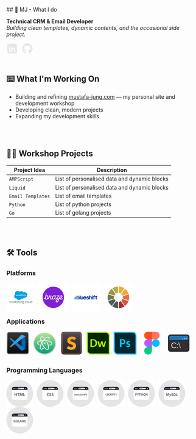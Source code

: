 <!DOCTYPE html>
<link rel="stylesheet" type="text/css" href="https://github.com/legoman8304/legoman8304.github.io/blob/master/style.css">
<html>
  <head>
    <link type="text/css" rel="stylesheet" href="style.css" />
  </head>
    <body>
      ## 🦖 MJ - What I do

**Technical CRM & Email Developer**  
*Building clean templates, dynamic contents, and the occasional side project.*

<a href="https://www.linkedin.com/in/mustafajung/">
  <img align="left" alt="LinkedIn" width="30px" style="padding-right:10px;" src="images/social-media/linkedin-logo.png"/>
</a>
<a href="https://github.com/mjgodzilla86">
  <img align="left" alt="GitHub" width="30px" style="padding-right:10px;" src="images/social-media/github-logo.png"/>
</a>

<br/>
<br/>
<br/>

## ⌨️ What I'm Working On
- Building and refining [mustafa-jung.com](https://www.mustafa-jung.com) — my personal site and development workshop
- Developing clean, modern projects
- Expanding my development skills

<br/>
<br/>

## 👷‍♂️ Workshop Projects
| Project Idea | Description |
|--------|----------|
| `AMPScript` | List of personalised data and dynamic blocks |
| `Liquid` | List of personalised data and dynamic blocks |
| `Email Templates` | List of email templates |
| `Python` | List of python projects |
| `Go` | List of golang projects |

<br/>
<br/>

## 🛠 Tools  


### Platforms
  
<img align="left" alt="Salesforce Marketing Cloud" width="15%" style="padding-right:10px; max-width:100px;" src="images/social-media/sfmc.png"/>
<img align="left" alt="Braze" width="15%" style="padding-right:10px;max-width:100px;" src="images/social-media/braze.png"/>
<img align="left" alt="Blueshift" width="15%" style="padding-right:10px;max-width:100px;" src="images/social-media/blueshift.png"/>
<img align="left" alt="Litmus" width="15%" style="padding-right:10px;max-width:100px;" src="images/social-media/litmus.png"/> 

<br/>
<br/>
<br/>
<br/>  
  
### Applications

<img class="mob-img" align="left" alt="VS Code" width="12%" style="padding-right:10px; max-width:70px;" src="images/social-media/vscode.png"/>
<img align="left" alt="ATOM" width="12%" style="padding-right:10px; max-width:70px;" src="images/social-media/atom.png"/>
<img align="left" alt="Sublime Text" width="12%" style="padding-right:10px; max-width:70px;" src="images/social-media/sublimetext.png"/>
<img align="left" alt="Dreamweaver" width="12%" style="padding-right:10px; max-width:70px;" src="images/social-media/dreamweaver.png"/>
<img align="left" alt="Photoshop" width="12%" style="padding-right:10px; max-width:70px;" src="images/social-media/photoshop.png"/>
<img align="left" alt="Figma" width="12%" style="padding-right:10px; max-width:70px;" src="images/social-media/figma.png"/>
<img align="left" alt="Command Prompt" width="12%" style="padding-right:10px; max-width:70px;" src="images/social-media/commandprompt.png"/>  

<br/>
<br/>
<br/>
<br/>  
  
### Programming Languages

<img align="left" alt="HTML" width="70px" style="padding-right:10px;" src="images/social-media/html.png"/>
<img align="left" alt="CSS" width="70px" style="padding-right:10px;" src="images/social-media/css.png"/>
<img align="left" alt="Javascript" width="70px" style="padding-right:10px;" src="images/social-media/javascript.png"/>
<img align="left" alt="Scripting" width="70px" style="padding-right:10px;" src="images/social-media/script.png"/>
<img align="left" alt="Python" width="70px" style="padding-right:10px;" src="images/social-media/python.png"/>
<img align="left" alt="MySQL" width="70px" style="padding-right:10px;" src="images/social-media/mysql.png"/>
<img align="left" alt="Golang" width="70px" style="padding-right:10px;" src="images/social-media/golang.png"/>

<br/>
<br/>
<br/>
<br/>



<!---

- 👋 Hi, I’m @mjgodzilla86
- 👀 I’m interested in ...
- 🌱 I’m currently learning new technical skills...
- 💞️ I’m looking to collaborate on ...
- 📫 How to reach me ...
- 😄 Pronouns: ...
- ⚡ Fun fact: ...


mjgodzilla86/mjgodzilla86 is a ✨ special ✨ repository because its `README.md` (this file) appears on your GitHub profile.
You can click the Preview link to take a look at your changes.
--->

</body>
</html>

